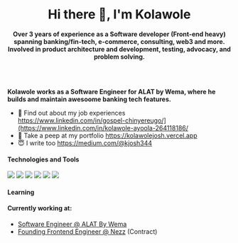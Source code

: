 <!-- ![30 Real Examples Of Blockchain Technology In Practice (1)](https://user-images.githubusercontent.com/6759031/140734194-2f2f30a0-d311-44e5-872d-10657f9c82c7.png) -->

<h1 align="center">Hi there 👋, I'm Kolawole</h1>

<p align="center"><b>Over 3 years of experience as a Software developer (Front-end heavy) spanning banking/fin-tech, e-commerce, consulting, web3 and more. Involved in product architecture and development, testing, advocacy, and problem solving.
 
<br/><br/>
 
Kolawole works as a Software Engineer for ALAT by Wema, where he builds and maintain awesoome banking tech features. </b></p>


- 🤔 Find out about my job experiences https://www.linkedin.com/in/gospel-chinyereugo/](https://www.linkedin.com/in/kolawole-ayoola-264118186/
- 🥳 Take a peep at my portfolio https://kolawolejosh.vercel.app
- 😇 I write too https://medium.com/@kjosh344


#### Technologies and Tools

<p>
<img src="https://img.shields.io/badge/html5%20-%23E34F26.svg?&style=for-the-badge&logo=html5&logoColor=white"/>
<img src="https://img.shields.io/badge/git%20-%23F05033.svg?&style=for-the-badge&logo=git&logoColor=white"/>
<img src="https://img.shields.io/badge/github%20-%23121011.svg?&style=for-the-badge&logo=github&logoColor=white"/>
<img src="https://img.shields.io/badge/bitbucket%20-%230047B3.svg?&style=for-the-badge&logo=bitbucket&logoColor=white"/>
<img src="https://img.shields.io/badge/firebase%20-%23039BE5.svg?&style=for-the-badge&logo=firebase"/>
<img src="https://img.shields.io/badge/mysql-%2300f.svg?&style=for-the-badge&logo=mysql&logoColor=white"/>
</p>

#### Learning


#### Currently working at:

- [Software Engineer @ ALAT By Wema](https://alat.ng/)
- [Founding Frontend Engineer @ Nezz](https://www.nezzapp.com/) (Contract)

